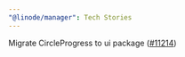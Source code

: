 ```yaml
---
"@linode/manager": Tech Stories
---
```


Migrate CircleProgress to ui package ([#11214](https://github.com/linode/manager/pull/11214))
